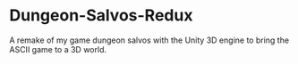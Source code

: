 # Dungeon-Salvos-Redux
A remake of my game dungeon salvos with the Unity 3D engine to bring the ASCII game to a 3D world.
